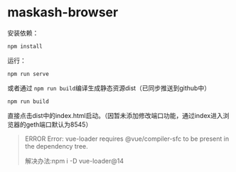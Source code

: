 # maskash-browser
安装依赖：

```node
npm install
```

运行：

```
npm run serve
```

或者通过 `npm run build`编译生成静态资源dist（已同步推送到github中）

```
npm run build
```

直接点击dist中的index.html启动。（因暂未添加修改端口功能，通过index进入浏览器的geth端口默认为8545）

> ERROR Error: vue-loader requires @vue/compiler-sfc to be present in the dependency tree.
> 
> 解决办法:npm i -D vue-loader@14
